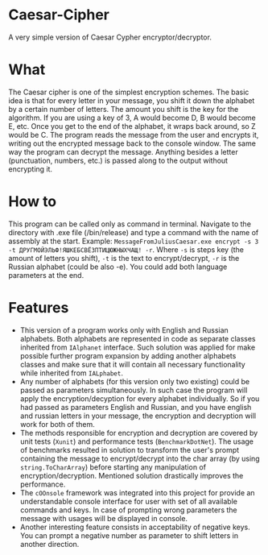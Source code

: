 # Caesar-Cipher
A very simple version of Caesar Cypher encryptor/decryptor.

# What
The Caesar cipher is one of the simplest encryption schemes. The basic idea is that for every letter in your message, you shift it down the alphabet by a certain number of letters. The amount you shift is the key for the algorithm. If you are using a key of 3, A would become D, B would become E, etc. Once you get to the end of the alphabet, it wraps back around, so Z would be C. The program reads the message from the user and encrypts it, writing out the encrypted message back to the console window. The same way the program can decrypt the message. Anything besides a letter (punctuation, numbers, etc.) is passed along to the output without encrypting it. 

# How to
This program can be called only as command in terminal. Navigate to the directory with .exe file (/bin/release) and type a command with the name of assembly at the start. Example: ```MessageFromJuliusCaesar.exe encrypt -s 3 -t ДРУГМОЙЭЛЬФ!ЯШКЕБСВЁЗПТИЦЮЖНЫХЧАЩ! -r```. Where ```-s``` is steps key (the amount of letters you shift), ```-t``` is the text to encrypt/decrypt, ```-r``` is the Russian alphabet (could be also -e). You could add both language parameters at the end.

# Features
* This version of a program works only with English and Russian alphabets. Both alphabets are represented in code as separate classes inherited from ```IAlphanet``` interface. Such solution was applied for make possible further program expansion by adding another alphabets classes and make sure that it will contain all necessary functionality while inherited from ```IALphabet```. 
* Any number of alphabets (for this version only two existing) could be passed as parameters simultaneously. In such case the program will apply the encryption/decyption for every
alphabet individually. So if you had passed as parameters English and Russian, and you have english and russian letters in your message, the encryption and decryption will work for both of them.
* The methods responsible for encryption and decryption are covered by unit tests (```Xunit```) and performance tests (```BenchmarkDotNet```). The usage of benchmarks resulted in 
solution to transform the user's prompt containing the message to encrypt/decrypt into the char array (by using ```string.ToCharArray```) before starting any manipulation of 
encryption/decryption. Mentioned solution drastically improves the performance. 
* The ```cOOnsole``` framework was integrated into this project for provide an understandable console interface for user with set of all available commands and keys. In case of prompting wrong parameters the message with usages will be displayed in console.
* Another interesting feature consists in acceptability of negative keys. You can prompt a negative number as parameter to shift letters in another direction.
